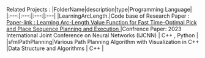 Related Projects :
|FolderName|description|type|Programming Language|
|:---:|:---:|:---:|:---|
|LearningArcLength.|Code base of Research Paper : [Paper-link : Learning Arc-Length Value Function for Fast Time-Optimal Pick and Place Sequence Planning and Execution ](https://ieeexplore.ieee.org/abstract/document/10191434/)|Confrence Paper: 2023 International Joint Conference on Neural Networks (IJCNN) | C++ , Python |
|sfmlPathPlanning|Various Path Planning Algorithm with Visualization in C++ |Data Structure and Algorithms | C++ |
